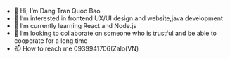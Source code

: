 - 👋 Hi, I’m Dang Tran Quoc Bao
- 👀 I’m interested in frontend UX/UI design and website,java development
- 🌱 I’m currently learning React and Node.js
- 💞️ I’m looking to collaborate on someone who is trustful and be able to cooperate for a long time
- 📫 How to reach me 0939941706(Zalo(VN)


<!---
dguocbao/dguocbao is a ✨ special ✨ repository because its `README.md` (this file) appears on your GitHub profile.
You can click the Preview link to take a look at your changes.
--->
